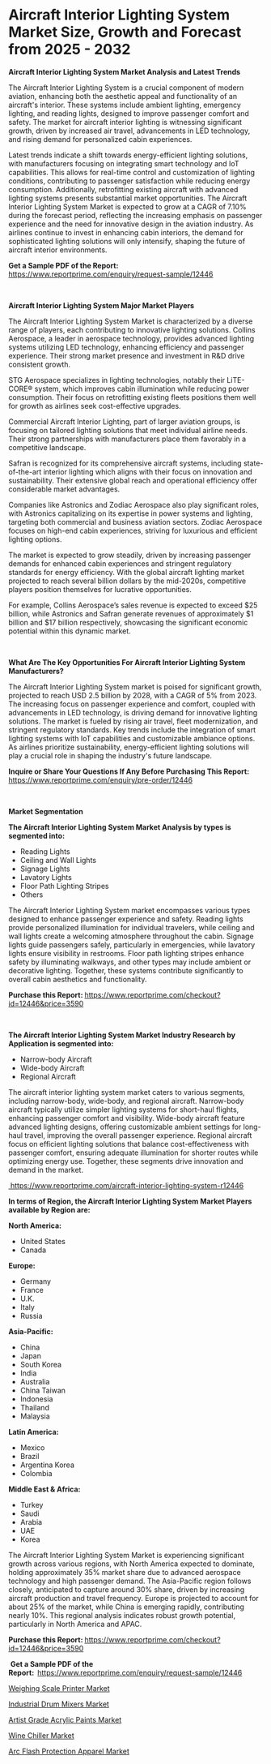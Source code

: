 <p><h1>Aircraft Interior Lighting System Market Size, Growth and Forecast from 2025 - 2032</h1></p><p><strong>Aircraft Interior Lighting System Market Analysis and Latest Trends</strong></p>
<p><p>The Aircraft Interior Lighting System is a crucial component of modern aviation, enhancing both the aesthetic appeal and functionality of an aircraft's interior. These systems include ambient lighting, emergency lighting, and reading lights, designed to improve passenger comfort and safety. The market for aircraft interior lighting is witnessing significant growth, driven by increased air travel, advancements in LED technology, and rising demand for personalized cabin experiences.</p><p>Latest trends indicate a shift towards energy-efficient lighting solutions, with manufacturers focusing on integrating smart technology and IoT capabilities. This allows for real-time control and customization of lighting conditions, contributing to passenger satisfaction while reducing energy consumption. Additionally, retrofitting existing aircraft with advanced lighting systems presents substantial market opportunities. The Aircraft Interior Lighting System Market is expected to grow at a CAGR of 7.10% during the forecast period, reflecting the increasing emphasis on passenger experience and the need for innovative design in the aviation industry. As airlines continue to invest in enhancing cabin interiors, the demand for sophisticated lighting solutions will only intensify, shaping the future of aircraft interior environments.</p></p>
<p><strong>Get a Sample PDF of the Report:&nbsp;</strong> <a href="https://www.reportprime.com/enquiry/request-sample/12446?utm_campaign=2011&utm_medium=2&utm_source=Github&utm_content=ia&utm_term=18032025&utm_id=aircraft-interior-lighting-system">https://www.reportprime.com/enquiry/request-sample/12446</a></p>
<p>&nbsp;</p>
<p><strong>Aircraft Interior Lighting System Major Market Players</strong></p>
<p><p>The Aircraft Interior Lighting System Market is characterized by a diverse range of players, each contributing to innovative lighting solutions. Collins Aerospace, a leader in aerospace technology, provides advanced lighting systems utilizing LED technology, enhancing efficiency and passenger experience. Their strong market presence and investment in R&D drive consistent growth.</p><p>STG Aerospace specializes in lighting technologies, notably their LiTE-CORE® system, which improves cabin illumination while reducing power consumption. Their focus on retrofitting existing fleets positions them well for growth as airlines seek cost-effective upgrades.</p><p>Commercial Aircraft Interior Lighting, part of larger aviation groups, is focusing on tailored lighting solutions that meet individual airline needs. Their strong partnerships with manufacturers place them favorably in a competitive landscape.</p><p>Safran is recognized for its comprehensive aircraft systems, including state-of-the-art interior lighting which aligns with their focus on innovation and sustainability. Their extensive global reach and operational efficiency offer considerable market advantages.</p><p>Companies like Astronics and Zodiac Aerospace also play significant roles, with Astronics capitalizing on its expertise in power systems and lighting, targeting both commercial and business aviation sectors. Zodiac Aerospace focuses on high-end cabin experiences, striving for luxurious and efficient lighting options.</p><p>The market is expected to grow steadily, driven by increasing passenger demands for enhanced cabin experiences and stringent regulatory standards for energy efficiency. With the global aircraft lighting market projected to reach several billion dollars by the mid-2020s, competitive players position themselves for lucrative opportunities. </p><p>For example, Collins Aerospace’s sales revenue is expected to exceed $25 billion, while Astronics and Safran generate revenues of approximately $1 billion and $17 billion respectively, showcasing the significant economic potential within this dynamic market.</p></p>
<p>&nbsp;</p>
<p><strong>What Are The Key Opportunities For Aircraft Interior Lighting System Manufacturers?</strong></p>
<p><p>The Aircraft Interior Lighting System market is poised for significant growth, projected to reach USD 2.5 billion by 2028, with a CAGR of 5% from 2023. The increasing focus on passenger experience and comfort, coupled with advancements in LED technology, is driving demand for innovative lighting solutions. The market is fueled by rising air travel, fleet modernization, and stringent regulatory standards. Key trends include the integration of smart lighting systems with IoT capabilities and customizable ambiance options. As airlines prioritize sustainability, energy-efficient lighting solutions will play a crucial role in shaping the industry's future landscape.</p></p>
<p><strong>Inquire or Share Your Questions If Any Before Purchasing This Report:</strong> <a href="https://www.reportprime.com/enquiry/pre-order/12446?utm_campaign=2011&utm_medium=2&utm_source=Github&utm_content=ia&utm_term=18032025&utm_id=aircraft-interior-lighting-system">https://www.reportprime.com/enquiry/pre-order/12446</a></p>
<p>&nbsp;</p>
<p><strong>Market Segmentation</strong></p>
<p><strong>The Aircraft Interior Lighting System Market Analysis by types is segmented into:</strong></p>
<p><ul><li>Reading Lights</li><li>Ceiling and Wall Lights</li><li>Signage Lights</li><li>Lavatory Lights</li><li>Floor Path Lighting Stripes</li><li>Others</li></ul></p>
<p><p>The Aircraft Interior Lighting System market encompasses various types designed to enhance passenger experience and safety. Reading lights provide personalized illumination for individual travelers, while ceiling and wall lights create a welcoming atmosphere throughout the cabin. Signage lights guide passengers safely, particularly in emergencies, while lavatory lights ensure visibility in restrooms. Floor path lighting stripes enhance safety by illuminating walkways, and other types may include ambient or decorative lighting. Together, these systems contribute significantly to overall cabin aesthetics and functionality.</p></p>
<p><strong>Purchase this Report:&nbsp;</strong><a href="https://www.reportprime.com/checkout?id=12446&price=3590&utm_campaign=2011&utm_medium=2&utm_source=Github&utm_content=ia&utm_term=18032025&utm_id=aircraft-interior-lighting-system">https://www.reportprime.com/checkout?id=12446&price=3590</a></p>
<p>&nbsp;</p>
<p><strong>The Aircraft Interior Lighting System Market Industry Research by Application is segmented into:</strong></p>
<p><ul><li>Narrow-body Aircraft</li><li>Wide-body Aircraft</li><li>Regional Aircraft</li></ul></p>
<p><p>The aircraft interior lighting system market caters to various segments, including narrow-body, wide-body, and regional aircraft. Narrow-body aircraft typically utilize simpler lighting systems for short-haul flights, enhancing passenger comfort and visibility. Wide-body aircraft feature advanced lighting designs, offering customizable ambient settings for long-haul travel, improving the overall passenger experience. Regional aircraft focus on efficient lighting solutions that balance cost-effectiveness with passenger comfort, ensuring adequate illumination for shorter routes while optimizing energy use. Together, these segments drive innovation and demand in the market.</p></p>
<p><a href="https://www.reportprime.com/aircraft-interior-lighting-system-r12446?utm_campaign=2011&utm_medium=2&utm_source=Github&utm_content=ia&utm_term=18032025&utm_id=aircraft-interior-lighting-system">&nbsp;https://www.reportprime.com/aircraft-interior-lighting-system-r12446</a></p>
<p><strong>In terms of Region, the Aircraft Interior Lighting System Market Players available by Region are:</strong></p>
<p>
    <p> <strong> North America: </strong>
        <ul>
            <li>United States</li>
            <li>Canada</li>
        </ul>
        </p> 
    <p> <strong> Europe: </strong>
        <ul>
            <li>Germany</li>
            <li>France</li>
            <li>U.K.</li>
            <li>Italy</li>
            <li>Russia</li>
        </ul>
        </p> 
    <p> <strong> Asia-Pacific: </strong>
        <ul>
            <li>China</li>
            <li>Japan</li>
            <li>South Korea</li>
            <li>India</li>
            <li>Australia</li>
            <li>China Taiwan</li>
            <li>Indonesia</li>
            <li>Thailand</li>
            <li>Malaysia</li>
        </ul>
        </p> 
    <p> <strong> Latin America: </strong>
        <ul>
            <li>Mexico</li>
            <li>Brazil</li>
            <li>Argentina Korea</li>
            <li>Colombia</li>
        </ul>
        </p> 
    <p> <strong> Middle East & Africa: </strong>
        <ul>
            <li>Turkey</li>
            <li>Saudi</li>
            <li>Arabia</li>
            <li>UAE</li>
            <li>Korea</li>
        </ul>
    </p>
    </p>
<p><p>The Aircraft Interior Lighting System Market is experiencing significant growth across various regions, with North America expected to dominate, holding approximately 35% market share due to advanced aerospace technology and high passenger demand. The Asia-Pacific region follows closely, anticipated to capture around 30% share, driven by increasing aircraft production and travel frequency. Europe is projected to account for about 25% of the market, while China is emerging rapidly, contributing nearly 10%. This regional analysis indicates robust growth potential, particularly in North America and APAC.</p></p>
<p><strong>Purchase this Report: </strong><a href="https://www.reportprime.com/checkout?id=12446&price=3590&utm_campaign=2011&utm_medium=2&utm_source=Github&utm_content=ia&utm_term=18032025&utm_id=aircraft-interior-lighting-system">https://www.reportprime.com/checkout?id=12446&price=3590</a></p>
<p>&nbsp;<strong>Get a Sample PDF of the Report:&nbsp;&nbsp;</strong><a href="https://www.reportprime.com/enquiry/request-sample/12446?utm_campaign=2011&utm_medium=2&utm_source=Github&utm_content=ia&utm_term=18032025&utm_id=aircraft-interior-lighting-system">https://www.reportprime.com/enquiry/request-sample/12446</a></p>
<p><strong></strong></p>
<p><p><a href="https://www.linkedin.com/pulse/detailed-weighing-scale-printer-market-trend-analysis-nhxbf?utm_campaign=2011&utm_medium=2&utm_source=Github&utm_content=ia&utm_term=18032025&utm_id=aircraft-interior-lighting-system">Weighing Scale Printer Market</a></p><p><a href="https://www.linkedin.com/pulse/comprehensive-study-industrial-drum-mixers-market-size-dynamics-8nnnf?utm_campaign=2011&utm_medium=2&utm_source=Github&utm_content=ia&utm_term=18032025&utm_id=aircraft-interior-lighting-system">Industrial Drum Mixers Market</a></p><p><a href="https://github.com/lamlebienz7j/Market-Research-Report-List-1/blob/main/artist-grade-acrylic-paints-market.md?utm_campaign=2011&utm_medium=2&utm_source=Github&utm_content=ia&utm_term=18032025&utm_id=aircraft-interior-lighting-system">Artist Grade Acrylic Paints Market</a></p><p><a href="https://www.linkedin.com/pulse/competitive-overview-wine-chiller-market-growth-insights-acdof?utm_campaign=2011&utm_medium=2&utm_source=Github&utm_content=ia&utm_term=18032025&utm_id=aircraft-interior-lighting-system">Wine Chiller Market</a></p><p><a href="https://github.com/haajipauget/Market-Research-Report-List-1/blob/main/arc-flash-protection-apparel-market.md?utm_campaign=2011&utm_medium=2&utm_source=Github&utm_content=ia&utm_term=18032025&utm_id=aircraft-interior-lighting-system">Arc Flash Protection Apparel Market</a></p></p>